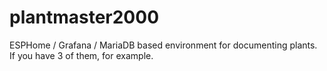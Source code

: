 # plantmaster2000
ESPHome / Grafana / MariaDB based environment for documenting plants. If you have 3 of them, for example.
